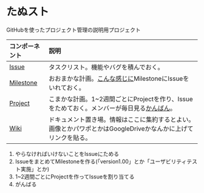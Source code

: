 # たぬスト

GitHubを使ったプロジェクト管理の説明用プロジェクト

|コンポーネント|説明|
|:---|:---|
|[Issue](https://github.com/tomotargz/tanuki-strike/issues)|タスクリスト。機能やバグを積んでおく。|
|[Milestone](https://github.com/tomotargz/tanuki-strike/milestones)|おおまかな計画。[こんな感じに](https://github.com/tomotargz/tanuki-strike/milestone/1)MilestoneにIssueをいれておく。|
|[Project](https://github.com/tomotargz/tanuki-strike/projects)|こまかな計画。1~2週間ごとにProjectを作り、Issueをためておく。メンバーが毎日見る[かんばん](https://github.com/tomotargz/tanuki-strike/projects/1)。|
|[Wiki](https://github.com/tomotargz/tanuki-strike/wiki)|ドキュメント置き場。情報はここに集約するとよい。画像とかパワポとかはGoogleDriveかなんかに上げてリンクを貼る。|

1. やらなければいけないことをIssueにためる
1. IssueをまとめてMilestoneを作る(「version1.00」とか「ユーザビリティテスト実施」とか)
1. 1~2週間ごとにProjectを作ってIssueを割り当てる
1. がんばる
